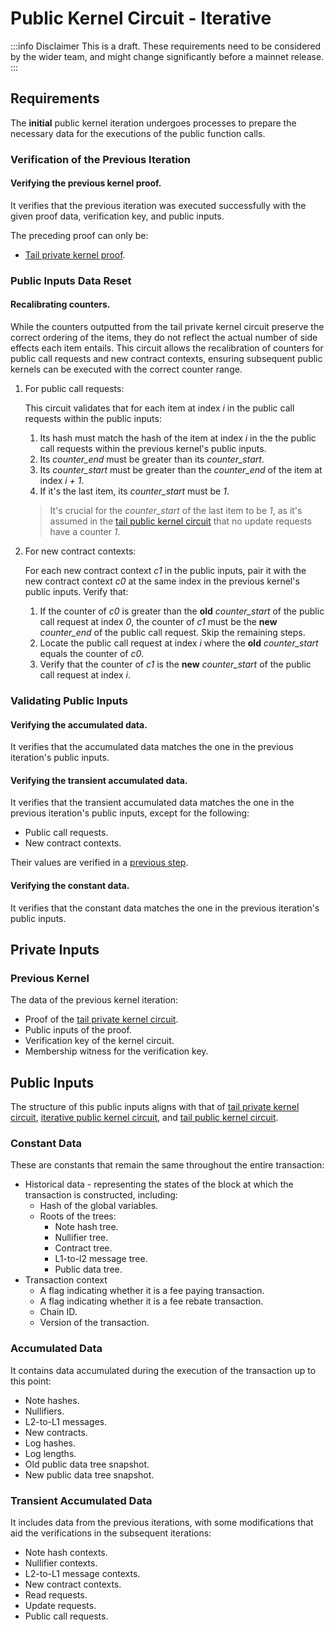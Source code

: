 # Public Kernel Circuit - Iterative

:::info Disclaimer
This is a draft. These requirements need to be considered by the wider team, and might change significantly before a mainnet release.
:::

## Requirements

The **initial** public kernel iteration undergoes processes to prepare the necessary data for the executions of the public function calls.

### Verification of the Previous Iteration

#### Verifying the previous kernel proof.

It verifies that the previous iteration was executed successfully with the given proof data, verification key, and public inputs.

The preceding proof can only be:

- [Tail private kernel proof](./private-kernel-tail.md).

### Public Inputs Data Reset

#### Recalibrating counters.

While the counters outputted from the tail private kernel circuit preserve the correct ordering of the items, they do not reflect the actual number of side effects each item entails. This circuit allows the recalibration of counters for public call requests and new contract contexts, ensuring subsequent public kernels can be executed with the correct counter range.

1. For public call requests:

   This circuit validates that for each item at index _i_ in the public call requests within the public inputs:

   1. Its hash must match the hash of the item at index _i_ in the the public call requests within the previous kernel's public inputs.
   2. Its _counter_end_ must be greater than its _counter_start_.
   3. Its _counter_start_ must be greater than the _counter_end_ of the item at index _i + 1_.
   4. If it's the last item, its _counter_start_ must be _1_.

   > It's crucial for the _counter_start_ of the last item to be _1_, as it's assumed in the [tail public kernel circuit](./public-kernel-tail.md#grouping-update-requests) that no update requests have a counter _1_.

2. For new contract contexts:

   For each new contract context _c1_ in the public inputs, pair it with the new contract context _c0_ at the same index in the previous kernel's public inputs. Verify that:

   1. If the counter of _c0_ is greater than the **old** _counter_start_ of the public call request at index _0_, the counter of _c1_ must be the **new** _counter_end_ of the public call request. Skip the remaining steps.
   2. Locate the public call request at index _i_ where the **old** _counter_start_ equals the counter of _c0_.
   3. Verify that the counter of _c1_ is the **new** _counter_start_ of the public call request at index _i_.

### Validating Public Inputs

#### Verifying the accumulated data.

It verifies that the accumulated data matches the one in the previous iteration's public inputs.

#### Verifying the transient accumulated data.

It verifies that the transient accumulated data matches the one in the previous iteration's public inputs, except for the following:

- Public call requests.
- New contract contexts.

Their values are verified in a [previous step](#recalibrating-counters).

#### Verifying the constant data.

It verifies that the constant data matches the one in the previous iteration's public inputs.

## Private Inputs

### Previous Kernel

The data of the previous kernel iteration:

- Proof of the [tail private kernel circuit](./private-kernel-tail.md).
- Public inputs of the proof.
- Verification key of the kernel circuit.
- Membership witness for the verification key.

## Public Inputs

The structure of this public inputs aligns with that of [tail private kernel circuit](./private-kernel-tail.md), [iterative public kernel circuit](./public-kernel-iterative.md), and [tail public kernel circuit](./public-kernel-tail.md).

### Constant Data

These are constants that remain the same throughout the entire transaction:

- Historical data - representing the states of the block at which the transaction is constructed, including:
  - Hash of the global variables.
  - Roots of the trees:
    - Note hash tree.
    - Nullifier tree.
    - Contract tree.
    - L1-to-l2 message tree.
    - Public data tree.
- Transaction context
  - A flag indicating whether it is a fee paying transaction.
  - A flag indicating whether it is a fee rebate transaction.
  - Chain ID.
  - Version of the transaction.

### Accumulated Data

It contains data accumulated during the execution of the transaction up to this point:

- Note hashes.
- Nullifiers.
- L2-to-L1 messages.
- New contracts.
- Log hashes.
- Log lengths.
- Old public data tree snapshot.
- New public data tree snapshot.

### Transient Accumulated Data

It includes data from the previous iterations, with some modifications that aid the verifications in the subsequent iterations:

- Note hash contexts.
- Nullifier contexts.
- L2-to-L1 message contexts.
- New contract contexts.
- Read requests.
- Update requests.
- Public call requests.
